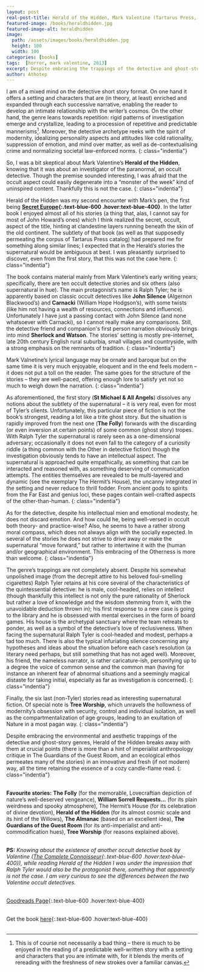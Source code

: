 ```yaml
---
layout: post
real-post-title: Herald of the Hidden, Mark Valentine (Tartarus Press, 2013)
featured-image: /books/heraldhidden.jpg
featured-image-alt: heraldhidden
image:
  path: /assets/images/books/heraldhidden.jpg
  height: 100
  width: 100
categories: [books]
tags:  [horror, mark valentine, 2013]
excerpt: Despite embracing the trappings of the detective and ghost-story genres, Herald of the Hidden breaks away with them at crucial points in an innovative way, all the time retaining the essence of a cozy candle-flame read.
author: Athotep
---
```


I am of a mixed mind on the detective short story format. On one hand it offers a setting and characters that are (in theory, at least) enriched and expanded through each successive narrative, enabling the reader to develop an intimate relationship with the writer’s cosmos. On the other hand, the genre leans towards repetition: rigid patterns of investigation emerge and crystallize, leading to a procession of repetitive and predictable mannerisms[^1]. Moreover, the detective archetype reeks with the spirit of modernity, idealizing personality aspects and attitudes like cold rationality, suppression of emotion, and mind over matter, as well as de-contextualising crime and normalizing societal law-enforced norms. 
{: class="indentia"}

So, I was a bit skeptical about Mark Valentine’s **Herald of the Hidden**, knowing that it was about an investigator of the paranormal, an occult detective. Though the premise sounded interesting, I was afraid that the occult aspect could easily degenerate into a “monster of the week” kind of uninspired content. Thankfully this is not the case.
{: class="indentia"}

Herald of the Hidden was my second encounter with Mark’s pen, the first being **[Secret Europe](http://www.tartaruspress.com/howard---valentine-secret-europe.html){:.text-blue-600 .hover:text-blue-400}**. In the latter book I enjoyed almost all of his stories (a thing that, alas, I cannot say for most of John Howard’s ones) which I think realized the secret, occult, aspect of the title, hinting at clandestine layers running beneath the skin of the old continent. The subtlety of that book (as well as that supposedly permeating the corpus of Tartarus Press catalog) had prepared me for something along similar lines; I expected that in the Herald’s stories the supernatural would be ambiguous at best. I was pleasantly surprised to discover, even from the first story, that this was not the case here.
{: class="indentia"}

The book contains material mainly from Mark Valentine’s early writing years; specifically, there are ten occult detective stories and six others (also supernatural in hue). The main protagonist’s name is Ralph Tyler; he is apparently based on classic occult detectives like **John Silence** (Algernon Blackwood’s) and **Carnacki** (William Hope Hodgson’s), with some twists (like him not having a wealth of resources, connections and influence). Unfortunately I have just a passing contact with John Silence (and none whatsoever with Carnacki), so I cannot really make any comparisons. Still, the detective friend and companion's first person narration obviously brings into mind **Sherlock and Watson**. The stories’ setting is mostly pre-internet, late 20th century English rural suburbia, small villages and countryside, with a strong emphasis on the remnants of tradition.
{: class="indentia"}

Mark Valnetine’s lyrical language may be ornate and baroque but on the same time it is very much enjoyable, eloquent and in the end feels modern – it does not put a toll on the reader. The same goes for the structure of the stories – they are well-paced, offering enough lore to satisfy yet not so much to weigh down the narration.
{: class="indentia"}

As aforementioned, the first story (**St Michael & All Angels**) dissolves any notions about the subtlety of the supernatural – it is very real, even for most of Tyler’s clients. Unfortunately, this particular piece of fiction is not the book’s strongest, reading a lot like a trite ghost story. But the situation is rapidly improved from the next one (**The Folly**) forwards with the discarding (or even inversion at certain points) of some common (ghost story) tropes. With Ralph Tyler the supernatural is rarely seen as a one-dimensional adversary; occasionally it does not even fall to the category of a curiosity riddle (a thing common with the Other in detective fiction) though the investigation obviously tends to have an intellectual aspect. The supernatural is approached quite empathically, as something that can be interacted and reasoned with, as something deserving of communication attempts. The entities themselves are revealed to be multi-layered and dynamic (see the exemplary The Hermit’s House), the uncanny integrated in the setting and never reduce to thrill fodder. From ancient gods to spirits from the Far East and genius loci, these pages contain well-crafted aspects of the other-than-human.
{: class="indentia"}

As for the detective, despite his intellectual mien and emotional modesty, he does not discard emotion. And how could he, being well-versed in occult both theory- and practice-wise? Also, he seems to have a rather strong moral compass, which does not always align with the socially expected. In several of the stories he does not strive to drive away or make the supernatural “move forward,” but rather to intertwine it with the (human and/or geographical environment. This embracing of the Otherness is more than welcome.
{: class="indentia"}

The genre’s trappings are not completely absent. Despite his somewhat unpolished image (from the decrepit attire to his beloved foul-smelling cigarettes) Ralph Tyler retains at his core several of the characteristics of the quintessential detective: he is male, cool-headed, relies on intellect (though thankfully this intellect is not only the pure rationality of Sherlock but rather a love of knowledge and the wisdom stemming from it, with the unavoidable deduction thrown in); his first response to a new case is going to the library and he is obsessed with mental exercises in the form of board games. His house is the archetypal sanctuary where the team retreats to ponder, as well as a symbol of the detective’s love of reclusiveness. When facing the supernatural Ralph Tyler is cool-headed and modest, perhaps a tad too much. There is also the typical infuriating silence concerning any hypotheses and ideas about the situation before each case’s resolution (a literary need perhaps, but still something that has not aged well). Moreover, his friend, the nameless narrator, is rather caricature-ish, personifying up to a degree the voice of common sense and the common man (having for instance an inherent fear of abnormal situations and a seemingly magical distaste for taking initial, especially as far as investigation is concerned).
{: class="indentia"}

Finally, the six last (non-Tyler) stories read as interesting supernatural fiction. Of special note is **Tree Worship**, which unravels the hollowness of modernity’s obsession with security, control and individual isolation, as well as the compartmentalization of age groups, leading to an exultation of Nature in a most pagan way.
{: class="indentia"}

Despite embracing the environmental and aesthetic trappings of the detective and ghost-story genres, Herald of the Hidden breaks away with them at crucial points (there is more than a hint of imperialist anthropology critique in The Guardians of the Guest Room, and an ecological ethos permeates many of the stories) in an innovative and fresh (if not modern) way, all the time retaining the essence of a cozy candle-flame read.
{: class="indentia"}  
<br>

**Favourite stories:** **The Folly** (for the memorable, Lovecraftian depiction of nature’s well-deserved vengeance), **William Sorrell Requests…** (for its plain weirdness and spooky atmosphere), The Hermit’s House (for its celebration of divine devotion), **Herald of the Hidden** (for its almost cosmic scale and its hint of the Willows), **The Almanac** (based on an excellent idea), **The Guardians of the Guest Room** (for its anti-imperialist and anti-commodification hues), **Tree Worship** (for reasons explained above).  
<br>

**PS:** *Knowing about the existence of another occult detective book by Valentine ([The Complete Connoisseur](http://www.tartaruspress.com/valentine---howard-the-collected-connoisseur.html){:.text-blue-600 .hover:text-blue-400}), while reading Herald of the Hidden I was under the impression that Ralph Tyler would also be the protagonist there, something that apparently is not the case. I am very curious to see the differences between the two Valentine occult detectives.*  
<br>

[Goodreads Page](https://www.goodreads.com/book/show/17666857-herald-of-the-hidden-other-stories){:.text-blue-600 .hover:text-blue-400}  
<br>

Get the book [here](http://www.tartaruspress.com/valentine-herald-of-the-hidden.html){:.text-blue-600 .hover:text-blue-400}  
<br>

[^1]: This is of course not necessarily a bad thing – there is much to be enjoyed in the reading of a predictable well-written story with a setting and characters that you are intimate with, for it blends the merits of rereading with the freshness of new strokes over a familiar canvas.